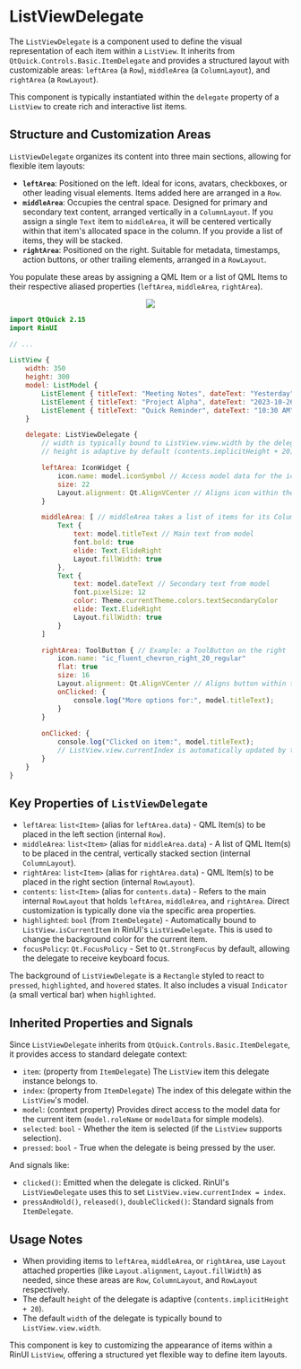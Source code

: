 # ListViewDelegate

The `ListViewDelegate` is a component used to define the visual representation of each item within a `ListView`. It inherits from `QtQuick.Controls.Basic.ItemDelegate` and provides a structured layout with customizable areas: `leftArea` (a `Row`), `middleArea` (a `ColumnLayout`), and `rightArea` (a `RowLayout`).

This component is typically instantiated within the `delegate` property of a `ListView` to create rich and interactive list items.

## Structure and Customization Areas

`ListViewDelegate` organizes its content into three main sections, allowing for flexible item layouts:

*   **`leftArea`**: Positioned on the left. Ideal for icons, avatars, checkboxes, or other leading visual elements. Items added here are arranged in a `Row`.
*   **`middleArea`**: Occupies the central space. Designed for primary and secondary text content, arranged vertically in a `ColumnLayout`. If you assign a single `Text` item to `middleArea`, it will be centered vertically within that item's allocated space in the column. If you provide a list of items, they will be stacked.
*   **`rightArea`**: Positioned on the right. Suitable for metadata, timestamps, action buttons, or other trailing elements, arranged in a `RowLayout`.

You populate these areas by assigning a QML Item or a list of QML Items to their respective aliased properties (`leftArea`, `middleArea`, `rightArea`).

<div align="center">
  <img src="/assets/images/ListAndCollections/ListViewDelegate/listviewdelegate-structure.png"> <!-- Placeholder: image path to be confirmed or created -->
</div>

```qml
import QtQuick 2.15
import RinUI

// ...

ListView {
    width: 350
    height: 300
    model: ListModel {
        ListElement { titleText: "Meeting Notes", dateText: "Yesterday", iconSymbol: "ic_fluent_document_20_filled" }
        ListElement { titleText: "Project Alpha", dateText: "2023-10-26", iconSymbol: "ic_fluent_folder_20_filled" }
        ListElement { titleText: "Quick Reminder", dateText: "10:30 AM", iconSymbol: "ic_fluent_alert_20_regular" }
    }

    delegate: ListViewDelegate {
        // width is typically bound to ListView.view.width by the delegate itself
        // height is adaptive by default (contents.implicitHeight + 20)

        leftArea: IconWidget {
            icon.name: model.iconSymbol // Access model data for the icon
            size: 22
            Layout.alignment: Qt.AlignVCenter // Aligns icon within the Row of leftArea
        }

        middleArea: [ // middleArea takes a list of items for its ColumnLayout
            Text {
                text: model.titleText // Main text from model
                font.bold: true
                elide: Text.ElideRight
                Layout.fillWidth: true
            },
            Text {
                text: model.dateText // Secondary text from model
                font.pixelSize: 12
                color: Theme.currentTheme.colors.textSecondaryColor
                elide: Text.ElideRight
                Layout.fillWidth: true
            }
        ]

        rightArea: ToolButton { // Example: a ToolButton on the right
            icon.name: "ic_fluent_chevron_right_20_regular"
            flat: true
            size: 16
            Layout.alignment: Qt.AlignVCenter // Aligns button within the RowLayout of rightArea
            onClicked: {
                console.log("More options for:", model.titleText);
            }
        }
        
        onClicked: {
            console.log("Clicked on item:", model.titleText);
            // ListView.view.currentIndex is automatically updated by the delegate's default onClicked handler
        }
    }
}
```

## Key Properties of `ListViewDelegate`

*   `leftArea`: `list<Item>` (alias for `leftArea.data`) - QML Item(s) to be placed in the left section (internal `Row`).
*   `middleArea`: `list<Item>` (alias for `middleArea.data`) - A list of QML Item(s) to be placed in the central, vertically stacked section (internal `ColumnLayout`).
*   `rightArea`: `list<Item>` (alias for `rightArea.data`) - QML Item(s) to be placed in the right section (internal `RowLayout`).
*   `contents`: `list<Item>` (alias for `contents.data`) - Refers to the main internal `RowLayout` that holds `leftArea`, `middleArea`, and `rightArea`. Direct customization is typically done via the specific area properties.
*   `highlighted`: `bool` (from `ItemDelegate`) - Automatically bound to `ListView.isCurrentItem` in RinUI's `ListViewDelegate`. This is used to change the background color for the current item.
*   `focusPolicy`: `Qt.FocusPolicy` - Set to `Qt.StrongFocus` by default, allowing the delegate to receive keyboard focus.

The background of `ListViewDelegate` is a `Rectangle` styled to react to `pressed`, `highlighted`, and `hovered` states. It also includes a visual `Indicator` (a small vertical bar) when `highlighted`.

## Inherited Properties and Signals

Since `ListViewDelegate` inherits from `QtQuick.Controls.Basic.ItemDelegate`, it provides access to standard delegate context:
*   `item`: (property from `ItemDelegate`) The `ListView` item this delegate instance belongs to.
*   `index`: (property from `ItemDelegate`) The index of this delegate within the `ListView`'s model.
*   `model`: (context property) Provides direct access to the model data for the current item (`model.roleName` or `modelData` for simple models).
*   `selected`: `bool` - Whether the item is selected (if the `ListView` supports selection).
*   `pressed`: `bool` - True when the delegate is being pressed by the user.

And signals like:
*   `clicked()`: Emitted when the delegate is clicked. RinUI's `ListViewDelegate` uses this to set `ListView.view.currentIndex = index`.
*   `pressAndHold()`, `released()`, `doubleClicked()`: Standard signals from `ItemDelegate`.

## Usage Notes

*   When providing items to `leftArea`, `middleArea`, or `rightArea`, use `Layout` attached properties (like `Layout.alignment`, `Layout.fillWidth`) as needed, since these areas are `Row`, `ColumnLayout`, and `RowLayout` respectively.
*   The default `height` of the delegate is adaptive (`contents.implicitHeight + 20`).
*   The default `width` of the delegate is typically bound to `ListView.view.width`.

This component is key to customizing the appearance of items within a RinUI `ListView`, offering a structured yet flexible way to define item layouts.
```
